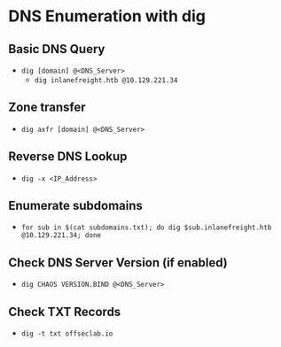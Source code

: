 # DNS Enumeration with dig

## Basic DNS Query
- `dig [domain] @<DNS_Server>`
    - `dig inlanefreight.htb @10.129.221.34`
## Zone transfer
- `dig axfr [domain] @<DNS_Server>`
## Reverse DNS Lookup
- `dig -x <IP_Address>`
## Enumerate subdomains
- `for sub in $(cat subdomains.txt); do dig $sub.inlanefreight.htb @10.129.221.34; done`
## Check DNS Server Version (if enabled)
- `dig CHAOS VERSION.BIND @<DNS_Server>`

## Check TXT Records
- `dig -t txt offseclab.io`
